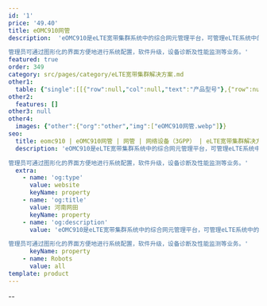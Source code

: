 ```yaml
---
id: '1'
price: '49.40'
title: eOMC910网管
description:  'eOMC910是eLTE宽带集群系统中的综合网元管理平台，可管理eLTE系统中的基站和核心网在内的所有网元、海量终端设备和调度系统，同时具备独立的告警管理和运营管理功能。

管理员可通过图形化的界面方便地进行系统配置，软件升级，设备诊断及性能监测等业务。'
featured: true
order: 349
category: src/pages/category/eLTE宽带集群解决方案.md
other1: 
  table: {"single":[[{"row":null,"col":null,"text":"产品型号"},{"row":null,"col":null,"text":"eOMC910（高配版）"},{"row":null,"col":null,"text":"eOMC910（低配版）"}],[{"row":null,"col":null,"text":"物理尺寸（高×宽×深）"},{"row":null,"col":null,"text":"86.1mm × 447mm × 708 mm"},{"row":null,"col":null,"text":"86.1mm × 447mm × 708 mm"}],[{"row":null,"col":null,"text":"重量"},{"row":null,"col":null,"text":"约27 kg"},{"row":null,"col":null,"text":"约27 kg"}],[{"row":null,"col":null,"text":"电压"},{"row":null,"col":null,"text":"100V AC ～ 240V AC"},{"row":null,"col":null,"text":"100V AC ～ 240V AC"}],[{"row":null,"col":null,"text":"功耗"},{"row":null,"col":null,"text":"< 481 W"},{"row":null,"col":null,"text":"< 224 W"}],[{"row":null,"col":null,"text":"运行温度"},{"row":null,"col":null,"text":"5 ℃ ～ 45 ℃"},{"row":null,"col":null,"text":"5 ℃ ～ 45 ℃"}],[{"row":null,"col":null,"text":"相对湿度"},{"row":null,"col":null,"text":"8% RH～90% RH"},{"row":null,"col":null,"text":"8% RH～90% RH"}],[{"row":null,"col":null,"text":"海拔"},{"row":null,"col":null,"text":"≤3000m，高出900m时，海拔每升高300米工作温度降低1°C"},{"row":null,"col":null,"text":"≤3000m，高出900m时，海拔每升高300米工作温度降低1°C"}],[{"row":null,"col":null,"text":"服务器型号"},{"row":null,"col":null,"text":"Huawei RH2288 V3"},{"row":null,"col":null,"text":"Huawei RH2288 V3"}],[{"row":null,"col":null,"text":"MTBF"},{"row":null,"col":null,"text":"260000小时"},{"row":null,"col":null,"text":"260000小时"}]]}
other2:
  features: []
other3: null
other4:
  images: {"other":{"org":"other","img":["eOMC910网管.webp"]}}
seo:
  title: eomc910 | eOMC910网管 | 网管 | 网络设备（3GPP） | eLTE宽带集群解决方案 | 企业无线
  description: 'eOMC910是eLTE宽带集群系统中的综合网元管理平台，可管理eLTE系统中的基站和核心网在内的所有网元、海量终端设备和调度系统，同时具备独立的告警管理和运营管理功能。

管理员可通过图形化的界面方便地进行系统配置，软件升级，设备诊断及性能监测等业务。'
  extra:
    - name: 'og:type'
      value: website
      keyName: property
    - name: 'og:title'
      value: 河南网田
      keyName: property
    - name: 'og:description'
      value: 'eOMC910是eLTE宽带集群系统中的综合网元管理平台，可管理eLTE系统中的基站和核心网在内的所有网元、海量终端设备和调度系统，同时具备独立的告警管理和运营管理功能。

管理员可通过图形化的界面方便地进行系统配置，软件升级，设备诊断及性能监测等业务。'
      keyName: property
    - name: Robots
      value: all
template: product
---
```

--
